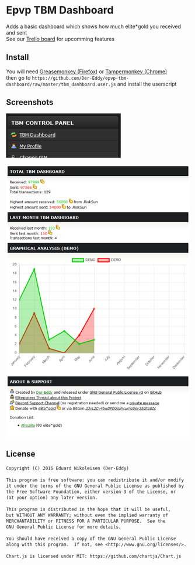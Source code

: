 Epvp TBM Dashboard
=====================

Adds a basic dashboard which shows how much elite*gold you received and sent  
See our [Trello board](https://trello.com/b/6NaxsoVr/tbm-dahsboard) for upcomming features

Install
-------------
You will need [Greasemonkey (Firefox)](http://www.greasespot.net/) or [Tampermonkey (Chrome)](https://tampermonkey.net/)  
then go to `https://github.com/Der-Eddy/epvp-tbm-dashboard/raw/master/tbm_dashboard.user.js` and install the userscript

Screenshots
-------------
![dashboard_link](img/dashboard_link.png)

![dashboard_main](img/dashboard_main.png)

License
-------------
    Copyright (C) 2016 Eduard Nikoleisen (Der-Eddy)

    This program is free software: you can redistribute it and/or modify
    it under the terms of the GNU General Public License as published by
    the Free Software Foundation, either version 3 of the License, or
    (at your option) any later version.

    This program is distributed in the hope that it will be useful,
    but WITHOUT ANY WARRANTY; without even the implied warranty of
    MERCHANTABILITY or FITNESS FOR A PARTICULAR PURPOSE.  See the
    GNU General Public License for more details.

    You should have received a copy of the GNU General Public License
    along with this program.  If not, see <http://www.gnu.org/licenses/>.

    Chart.js is licensed under MIT: https://github.com/chartjs/Chart.js
